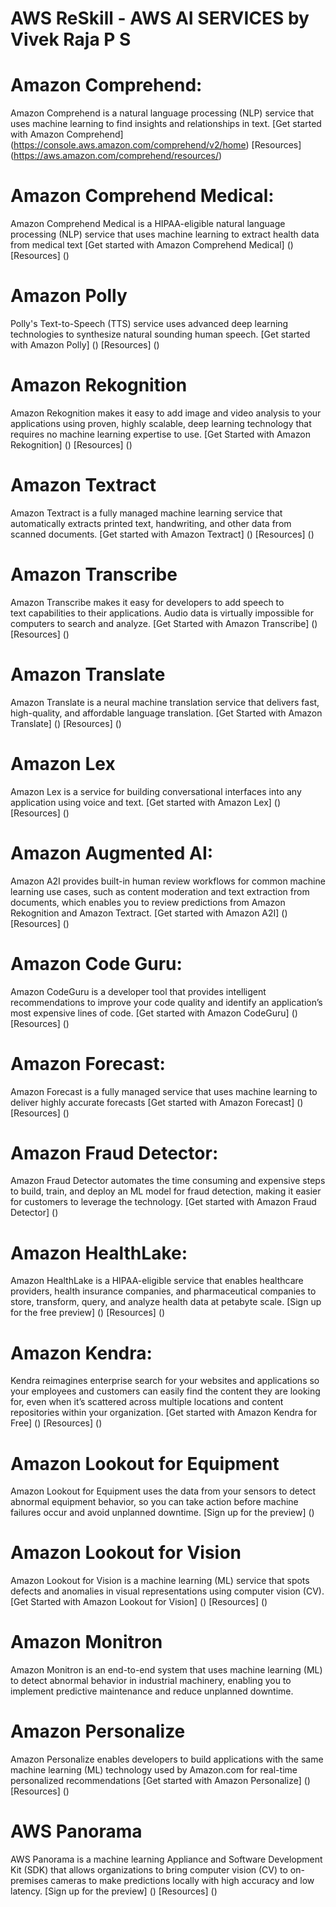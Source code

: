 # AWS ReSkill - AWS AI SERVICES by Vivek Raja P S

# Amazon Comprehend:
Amazon Comprehend is a natural language processing (NLP) service that uses machine learning to find insights and relationships in text.
[Get started with Amazon Comprehend] (https://console.aws.amazon.com/comprehend/v2/home)
[Resources] (https://aws.amazon.com/comprehend/resources/)

# Amazon Comprehend Medical:
Amazon Comprehend Medical is a HIPAA-eligible natural language processing (NLP) service that uses machine learning to extract health data from medical text
[Get started with Amazon Comprehend Medical] ()
[Resources] ()

# Amazon Polly
Polly's Text-to-Speech (TTS) service uses advanced deep learning technologies to synthesize natural sounding human speech.
[Get started with Amazon Polly] ()
[Resources] ()

# Amazon Rekognition
Amazon Rekognition makes it easy to add image and video analysis to your applications using proven, highly scalable, deep learning technology that requires no machine learning expertise to use.
[Get Started with Amazon Rekognition] ()
[Resources] ()

# Amazon Textract
Amazon Textract is a fully managed machine learning service that automatically extracts printed text, handwriting, and other data from scanned documents.
[Get started with Amazon Textract] ()
[Resources] ()

# Amazon Transcribe 
Amazon Transcribe makes it easy for developers to add speech to text capabilities to their applications. Audio data is virtually impossible for computers to search and analyze.
[Get Started with Amazon Transcribe] ()
[Resources] ()

# Amazon Translate 
Amazon Translate is a neural machine translation service that delivers fast, high-quality, and affordable language translation.
[Get Started with Amazon Translate] ()
[Resources] ()

# Amazon Lex
Amazon Lex is a service for building conversational interfaces into any application using voice and text.
[Get started with Amazon Lex] ()
[Resources] ()

# Amazon Augmented AI:
Amazon A2I provides built-in human review workflows for common machine learning use cases, such as content moderation and text extraction from documents, which enables you to review predictions from Amazon Rekognition and Amazon Textract.
[Get started with Amazon A2I] ()
[Resources] ()

# Amazon Code Guru:
Amazon CodeGuru is a developer tool that provides intelligent recommendations to improve your code quality and identify an application’s most expensive lines of code.
[Get started with Amazon CodeGuru] ()
[Resources] ()

# Amazon Forecast:
Amazon Forecast is a fully managed service that uses machine learning to deliver highly accurate forecasts
[Get started with Amazon Forecast] ()
[Resources] ()

# Amazon Fraud Detector:
Amazon Fraud Detector automates the time consuming and expensive steps to build, train, and deploy an ML model for fraud detection, making it easier for customers to leverage the technology.
[Get started with Amazon Fraud Detector] ()

# Amazon HealthLake:
Amazon HealthLake is a HIPAA-eligible service that enables healthcare providers, health insurance companies, and pharmaceutical companies to store, transform, query, and analyze health data at petabyte scale.
[Sign up for the free preview] ()
[Resources] ()

# Amazon Kendra:
Kendra reimagines enterprise search for your websites and applications so your employees and customers can easily find the content they are looking for, even when it’s scattered across multiple locations and content repositories within your organization.
[Get started with Amazon Kendra for Free] ()
[Resources] ()

# Amazon Lookout for Equipment 
Amazon Lookout for Equipment uses the data from your sensors to detect abnormal equipment behavior, so you can take action before machine failures occur and avoid unplanned downtime.
[Sign up for the preview] ()

# Amazon Lookout for Vision 
Amazon Lookout for Vision is a machine learning (ML) service that spots defects and anomalies in visual representations using computer vision (CV).
[Get Started with Amazon Lookout for Vision] ()
[Resources] ()

# Amazon Monitron
Amazon Monitron is an end-to-end system that uses machine learning (ML) to detect abnormal behavior in industrial machinery, enabling you to implement predictive maintenance and reduce unplanned downtime.

# Amazon Personalize
Amazon Personalize enables developers to build applications with the same machine learning (ML) technology used by Amazon.com for real-time personalized recommendations
[Get started with Amazon Personalize] ()
[Resources] ()

# AWS Panorama 
AWS Panorama is a machine learning Appliance and Software Development Kit (SDK) that allows organizations to bring computer vision (CV) to on-premises cameras to make predictions locally with high accuracy and low latency.
[Sign up for the preview] ()
[Resources] ()
